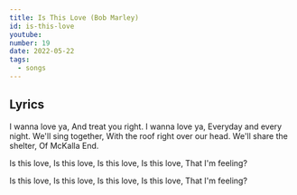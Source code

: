 ```yaml
---
title: Is This Love (Bob Marley)
id: is-this-love
youtube: 
number: 19
date: 2022-05-22
tags:
  - songs
---
```


## Lyrics

I wanna love ya,
And treat you right.
I wanna love ya,
Everyday and every night.
We'll sing together,
With the roof right over our head.
We'll share the shelter,
Of McKalla End.

Is this love,
Is this love,
Is this love,
Is this love,
That I'm feeling?

Is this love,
Is this love,
Is this love,
Is this love,
That I'm feeling?
